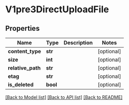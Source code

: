 # V1pre3DirectUploadFile

## Properties
Name | Type | Description | Notes
------------ | ------------- | ------------- | -------------
**content_type** | **str** |  | [optional] 
**size** | **int** |  | [optional] 
**relative_path** | **str** |  | [optional] 
**etag** | **str** |  | [optional] 
**is_deleted** | **bool** |  | [optional] 

[[Back to Model list]](../README.md#documentation-for-models) [[Back to API list]](../README.md#documentation-for-api-endpoints) [[Back to README]](../README.md)

